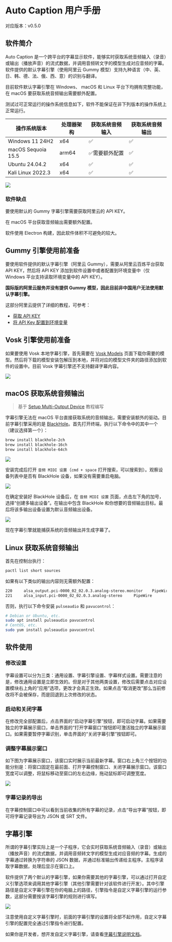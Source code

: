 # Auto Caption 用户手册

对应版本：v0.5.0

## 软件简介

Auto Caption 是一个跨平台的字幕显示软件，能够实时获取系统音频输入（录音）或输出（播放声音）的流式数据，并调用音频转文字的模型生成对应音频的字幕。软件提供的默认字幕引擎（使用阿里云 Gummy 模型）支持九种语言（中、英、日、韩、德、法、俄、西、意）的识别与翻译。

目前软件默认字幕引擎在 Windows、 macOS 和 Linux 平台下均拥有完整功能，在 macOS 要获取系统音频输出需要额外配置。

测试过可正常运行的操作系统信息如下，软件不能保证在非下列版本的操作系统上正常运行。

| 操作系统版本        | 处理器架构 | 获取系统音频输入 | 获取系统音频输出 |
| ------------------ | ---------- | ---------------- | ---------------- |
| Windows 11 24H2    | x64        | ✅                | ✅                |
| macOS Sequoia 15.5 | arm64      | ✅需要额外配置    | ✅                |
| Ubuntu 24.04.2     | x64        | ✅    | ✅                |
| Kali Linux 2022.3     | x64        | ✅    | ✅                |

![](../../assets/media/main_zh.png)

### 软件缺点

要使用默认的 Gummy 字幕引擎需要获取阿里云的 API KEY。

在 macOS 平台获取音频输出需要额外配置。

软件使用 Electron 构建，因此软件体积不可避免的较大。

## Gummy 引擎使用前准备

要使用软件提供的默认字幕引擎（阿里云 Gummy），需要从阿里云百炼平台获取 API KEY，然后将 API KEY 添加到软件设置中或者配置到环境变量中（仅 Windows 平台支持读取环境变量中的 API KEY）。

**国际版的阿里云服务并没有提供 Gummy 模型，因此目前非中国用户无法使用默认字幕引擎。**

这部分阿里云提供了详细的教程，可参考：

- [获取 API KEY](https://help.aliyun.com/zh/model-studio/get-api-key)
- [将 API Key 配置到环境变量](https://help.aliyun.com/zh/model-studio/configure-api-key-through-environment-variables)

## Vosk 引擎使用前准备

如果要使用 Vosk 本地字幕引擎，首先需要在 [Vosk Models](https://alphacephei.com/vosk/models) 页面下载你需要的模型。然后将下载的模型安装包解压到本地，并将对应的模型文件夹的路径添加到软件的设置中。目前 Vosk 字幕引擎还不支持翻译字幕内容。

![](../../assets/media/vosk_zh.png)

## macOS 获取系统音频输出

> 基于 [Setup Multi-Output Device](https://github.com/ExistentialAudio/BlackHole/wiki/Multi-Output-Device) 教程编写

字幕引擎无法在 macOS 平台直接获取系统的音频输出，需要安装额外的驱动。目前字幕引擎采用的是 [BlackHole](https://github.com/ExistentialAudio/BlackHole)。首先打开终端，执行以下命令中的其中一个（建议选择第一个）：

```bash
brew install blackhole-2ch
brew install blackhole-16ch
brew install blackhole-64ch
```

![](../img/03.png)

安装完成后打开 `音频 MIDI 设置`（`cmd + space` 打开搜索，可以搜索到）。观察设备列表中是否有 BlackHole 设备，如果没有需要重启电脑。

![](../img/04.png)

在确定安装好 BlackHole 设备后，在 `音频 MIDI 设置` 页面，点击左下角的加号，选择“创建多输出设备”。在输出中包含 BlackHole 和你想要的音频输出目标。最后将该多输出设备设置为默认音频输出设备。

![](../img/05.png)

现在字幕引擎就能捕获系统的音频输出并生成字幕了。

## Linux 获取系统音频输出

首先在控制台执行：

```bash
pactl list short sources
```

如果有以下类似的输出内容则无需额外配置：

```bash
220     alsa_output.pci-0000_02_02.0.3.analog-stereo.monitor    PipeWire        s16le 2ch 48000Hz       SUSPENDED
221     alsa_input.pci-0000_02_02.0.3.analog-stereo     PipeWire        s16le 2ch 48000Hz       SUSPENDED
```

否则，执行以下命令安装 `pulseaudio` 和 `pavucontrol`：

```bash
# Debian or Ubuntu, etc.
sudo apt install pulseaudio pavucontrol
# CentOS, etc.
sudo yum install pulseaudio pavucontrol
```

## 软件使用

### 修改设置

字幕设置可以分为三类：通用设置、字幕引擎设置、字幕样式设置。需要注意的是，修改通用设置是立即生效的。但是对于其他两类设置，修改后需要点击对应设置模块右上角的“应用”选项，更改才会真正生效。如果点击“取消更改”那么当前修改将不会被保存，而是回退到上次修改的状态。

### 启动和关闭字幕

在修改完全部配置后，点击界面的“启动字幕引擎”按钮，即可启动字幕。如果需要独立的字幕展示窗口，单击界面的“打开字幕窗口”按钮即可激活独立的字幕展示窗口。如果需要暂停字幕识别，单击界面的“关闭字幕引擎”按钮即可。

### 调整字幕展示窗口

如下图为字幕展示窗口，该窗口实时展示当前最新字幕。窗口右上角三个按钮的功能分别是：将窗口固定在最前面、打开字幕控制窗口、关闭字幕展示窗口。该窗口宽度可以调整，将鼠标移动至窗口的左右边缘，拖动鼠标即可调整宽度。

![](../img/01.png)

### 字幕记录的导出

在字幕控制窗口中可以看到当前收集的所有字幕的记录，点击“导出字幕”按钮，即可将字幕记录导出为 JSON 或 SRT 文件。

## 字幕引擎

所谓的字幕引擎实际上是一个子程序，它会实时获取系统音频输入（录音）或输出（播放声音）的流式数据，并调用音频转文字的模型生成对应音频的字幕。生成的字幕通过转换为字符串的 JSON 数据，并通过标准输出传递给主程序。主程序读取字幕数据，处理后显示在窗口上。

软件提供了两个默认的字幕引擎，如果你需要其他的字幕引擎，可以通过打开自定义引擎选项来调用其他字幕引擎（其他引擎需要针对该软件进行开发）。其中引擎路径是自定义字幕引擎在你的电脑上的路径，引擎指令是自定义字幕引擎的运行参数，这部分需要按该字幕引擎的规则进行填写。

![](../img/02_zh.png)

注意使用自定义字幕引擎时，前面的字幕引擎的设置将全部不起作用，自定义字幕引擎的配置完全通过引擎指令进行配置。

如果你是开发者，想开发自定义字幕引擎，请查看[字幕引擎说明文档](../engine-manual/zh.md)。
